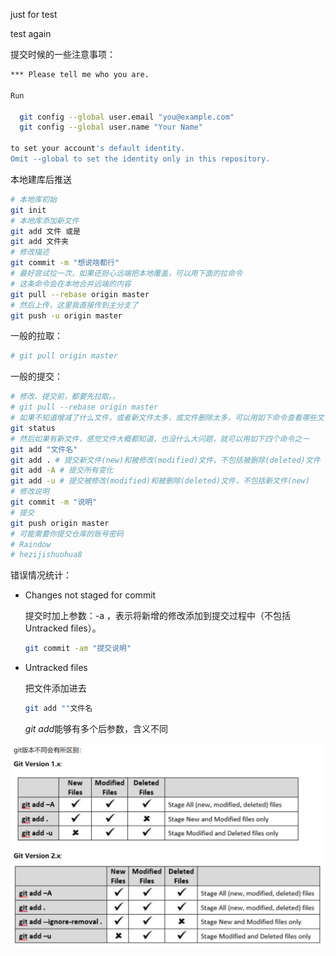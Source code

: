 just for test

test again

提交时候的一些注意事项：

```bash
*** Please tell me who you are.

Run

  git config --global user.email "you@example.com"
  git config --global user.name "Your Name"

to set your account's default identity.
Omit --global to set the identity only in this repository.
```

本地建库后推送

```bash
# 本地库初始
git init
# 本地库添加新文件
git add 文件 或是
git add 文件夹
# 修改描述
git commit -m "想说啥都行"
# 最好尝试拉一次，如果还担心远端把本地覆盖，可以用下面的拉命令
# 这条命令会在本地合并远端的内容
git pull --rebase origin master
# 然后上传，这里我直接传到主分支了
git push -u origin master
```

一般的拉取：

```bash
# git pull origin master
```

一般的提交：

```bash
# 修改、提交前，都要先拉取。。
# git pull --rebase origin master
# 如果不知道增减了什么文件，或者新文件太多，或文件删除太多，可以用如下命令查看哪些文件未被git记录在案
git status
# 然后如果有新文件，感觉文件大概都知道，也没什么大问题，就可以用如下四个命令之一
git add "文件名"
git add . # 提交新文件(new)和被修改(modified)文件，不包括被删除(deleted)文件
git add -A # 提交所有变化
git add -u # 提交被修改(modified)和被删除(deleted)文件，不包括新文件(new)
# 修改说明
git commit -m "说明"
# 提交
git push origin master
# 可能需要你提交仓库的账号密码
# Raindow
# hezijishuohua8
```

错误情况统计：

- Changes not staged for commit
  
    提交时加上参数：-a ，表示将新增的修改添加到提交过程中（不包括Untracked files）。
  
  ```bash
  git commit -am "提交说明"
  ```

- Untracked files
  
    把文件添加进去
  
  ```bash
  git add ""文件名
  ```
  
    $git \ add$能够有多个后参数，含义不同

![image-20201019201438376](MarkAssets/image-20201019201438376.png)